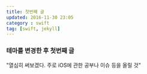 ```yaml
---
title: 첫번째 글
updated: 2016-11-30 23:05
category : swift
tag: [swift, jekyll]
---
```


### 테마를 변경한 후 첫번째 글

"열심히 써보겠다. 주로 iOS에 관한 공부나 이슈 등을 올릴 것"
